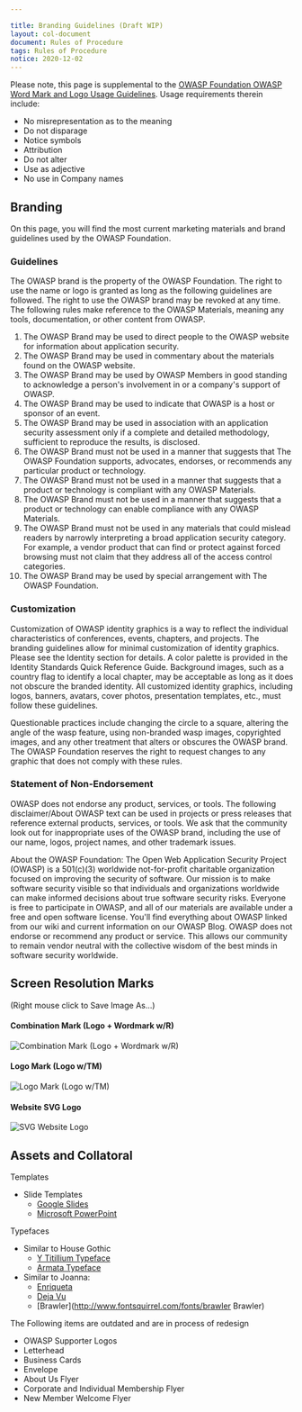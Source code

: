 ```yaml
---

title: Branding Guidelines (Draft WIP)
layout: col-document
document: Rules of Procedure
tags: Rules of Procedure
notice: 2020-12-02
---
```


Please note, this page is supplemental to the [OWASP Foundation OWASP Word Mark and Logo Usage Guidelines](/www-policy/operational/mark-usage-guidelines). Usage requirements therein include:

- No misrepresentation as to the meaning
- Do not disparage
- Notice symbols
- Attribution
- Do not alter
- Use as adjective
- No use in Company names

## Branding

On this page, you will find the most current marketing materials and brand guidelines used by the OWASP Foundation.

###  Guidelines

The OWASP brand is the property of the OWASP Foundation. The right to use the name or logo is granted as long as the following guidelines are followed. The right to use the OWASP brand may be revoked at any time. The following rules make reference to the OWASP Materials, meaning any tools, documentation, or other content from OWASP.

1. The OWASP Brand may be used to direct people to the OWASP website for information about application security.
2. The OWASP Brand may be used in commentary about the materials found on the OWASP website.
3. The OWASP Brand may be used by OWASP Members in good standing to acknowledge a person's involvement in or a company's support of OWASP.
4. The OWASP Brand may be used to indicate that OWASP is a host or sponsor of an event.
5. The OWASP Brand may be used in association with an application security assessment only if a complete and detailed methodology, sufficient to reproduce the results, is disclosed.
6. The OWASP Brand must not be used in a manner that suggests that The OWASP Foundation supports, advocates, endorses, or recommends any particular product or technology.
7. The OWASP Brand must not be used in a manner that suggests that a product or technology is compliant with any OWASP Materials.
8. The OWASP Brand must not be used in a manner that suggests that a product or technology can enable compliance with any OWASP Materials.
9. The OWASP Brand must not be used in any materials that could mislead readers by narrowly interpreting a broad application security category. For example, a vendor product that can find or protect against forced browsing must not claim that they address all of the access control categories.
10. The OWASP Brand may be used by special arrangement with The OWASP Foundation.

### Customization

Customization of OWASP identity graphics is a way to reflect the individual characteristics of conferences, events, chapters, and projects. The branding guidelines allow for minimal customization of identity graphics. Please see the Identity section for details. A color palette is provided in the Identity Standards Quick Reference Guide. Background images, such as a country flag to identify a local chapter, may be acceptable as long as it does not obscure the branded identity. All customized identity graphics, including logos, banners, avatars, cover photos, presentation templates, etc., must follow these guidelines.

Questionable practices include changing the circle to a square, altering the angle of the wasp feature, using non-branded wasp images, copyrighted images, and any other treatment that alters or obscures the OWASP brand. The OWASP Foundation reserves the right to request changes to any graphic that does not comply with these rules.

### Statement of Non-Endorsement

OWASP does not endorse any product, services, or tools. The following disclaimer/About OWASP text can be used in projects or press releases that reference external products, services, or tools. We ask that the community look out for inappropriate uses of the OWASP brand, including the use of our name, logos, project names, and other trademark issues.

About the OWASP Foundation: The Open Web Application Security Project (OWASP) is a 501(c)(3) worldwide not-for-profit charitable organization focused on improving the security of software. Our mission is to make software security visible so that individuals and organizations worldwide can make informed decisions about true software security risks. Everyone is free to participate in OWASP, and all of our materials are available under a free and open software license. You'll find everything about OWASP linked from our wiki and current information on our OWASP Blog. OWASP does not endorse or recommend any product or service. This allows our community to remain vendor neutral with the collective wisdom of the best minds in software security worldwide.

##  Screen Resolution Marks
(Right mouse click to Save Image As...)

#### Combination Mark (Logo + Wordmark w/R)
![Combination Mark (Logo + Wordmark w/R)](/www-policy/branding-assets/OWASP-Combination-mark-r.png)

#### Logo Mark (Logo w/TM)
![Logo Mark (Logo w/TM)](/www-policy/branding-assets/OWASP-logo-tm.jpg)

#### Website SVG Logo
![SVG Website Logo](/assets/images/logo.svg)
##  Assets and Collatoral


Templates
- Slide Templates
   - [Google Slides](https://docs.google.com/presentation/d/1tbvT9WDb0q6RN9OgsAHBjN0QHNPZay8WSule74MzzZ4/edit?usp=sharing)
   - [Microsoft PowerPoint](/www-policy/branding-assets/OWASP_Generic_Template_r1.potx)

Typefaces
- Similar to House Gothic
  - [Y Titillium Typeface](http://www.fontsquirrel.com/fonts/Titillium)
  - [Armata Typeface](http://www.fontsquirrel.com/fonts/armata)
- Similar to Joanna:
  - [Enriqueta](http://www.fontsquirrel.com/fonts/enriqueta)
  - [Deja Vu](http://www.fontsquirrel.com/fonts/DejaVu-Serif)
  - [Brawler](http://www.fontsquirrel.com/fonts/brawler Brawler)

The Following items are outdated and are in process of redesign
- OWASP Supporter Logos
- Letterhead
- Business Cards
- Envelope
- About Us Flyer
- Corporate and Individual Membership Flyer
- New Member Welcome Flyer
